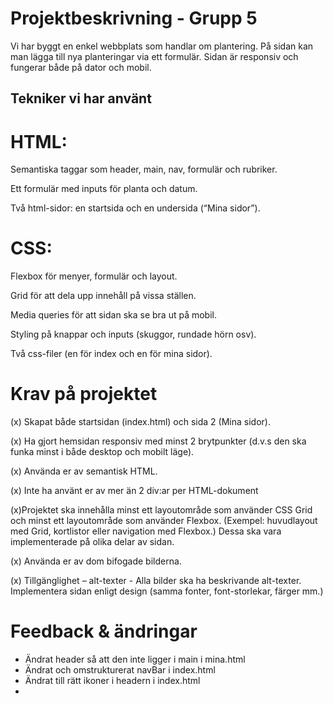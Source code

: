 
# Projektbeskrivning - Grupp 5

Vi har byggt en enkel webbplats som handlar om plantering. På sidan kan man lägga till nya planteringar via ett formulär. Sidan är responsiv och fungerar både på dator och mobil.

## Tekniker vi har använt

# HTML:

Semantiska taggar som  header, main, nav, formulär och rubriker.

Ett formulär med inputs för planta och datum.

Två html-sidor: en startsida och en undersida (“Mina sidor”).

# CSS:

Flexbox för menyer, formulär och layout.

Grid för att dela upp innehåll på vissa ställen.

Media queries för att sidan ska se bra ut på mobil.

Styling på knappar och inputs (skuggor, rundade hörn osv).

Två css-filer (en för index och en för mina sidor).

# Krav på projektet

(x) Skapat både startsidan (index.html) och sida 2 (Mina sidor).

(x) Ha gjort hemsidan responsiv med minst 2 brytpunkter (d.v.s den ska funka minst i både desktop och mobilt läge).

(x) Använda er av semantisk HTML. 

(x) Inte ha använt er av mer än 2 div:ar per HTML-dokument

(x)Projektet ska innehålla minst ett layoutområde som använder CSS Grid och minst ett layoutområde som använder Flexbox. (Exempel: huvudlayout med Grid, kortlistor eller navigation med Flexbox.) Dessa ska vara implementerade på olika delar av sidan.

(x) Använda er av dom bifogade bilderna.

(x) Tillgänglighet – alt-texter - Alla bilder ska ha beskrivande alt-texter.
Implementera sidan enligt design (samma fonter, font-storlekar, färger mm.) 

# Feedback & ändringar

- Ändrat header så att den inte ligger i main i mina.html
- Ändrat och omstrukturerat navBar i index.html 
- Ändrat till rätt ikoner i headern i index.html
- 
